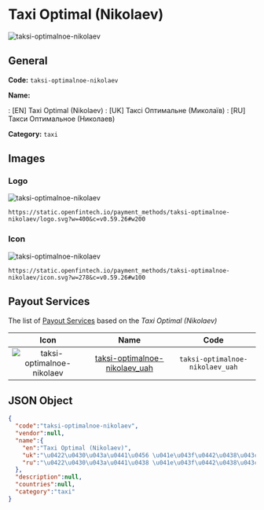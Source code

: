 
# Taxi Optimal (Nikolaev) 
![taksi-optimalnoe-nikolaev](https://static.openfintech.io/payment_methods/taksi-optimalnoe-nikolaev/logo.svg?w=400&c=v0.59.26#w200)  

## General 
**Code:** `taksi-optimalnoe-nikolaev` 
 
**Name:** 
 
:	[EN] Taxi Optimal (Nikolaev) 
:	[UK] Таксі Оптимальне (Миколаїв) 
:	[RU] Такси Оптимальное (Николаев) 
 
**Category:** `taxi` 
 

## Images 

### Logo 
![taksi-optimalnoe-nikolaev](https://static.openfintech.io/payment_methods/taksi-optimalnoe-nikolaev/logo.svg?w=400&c=v0.59.26#w200)  

```
https://static.openfintech.io/payment_methods/taksi-optimalnoe-nikolaev/logo.svg?w=400&c=v0.59.26#w200
```  

### Icon 
![taksi-optimalnoe-nikolaev](https://static.openfintech.io/payment_methods/taksi-optimalnoe-nikolaev/icon.svg?w=278&c=v0.59.26#w100)  

```
https://static.openfintech.io/payment_methods/taksi-optimalnoe-nikolaev/icon.svg?w=278&c=v0.59.26#w100
```  

## Payout Services 
 
The list of [Payout Services](/payout-services/) based on the _Taxi Optimal (Nikolaev)_ 

|Icon|Name|Code| 
|:---:|:---:|:---:| 
|![taksi-optimalnoe-nikolaev](https://static.openfintech.io/payout_methods/taksi-optimalnoe-nikolaev/icon.png?w=278&c=v0.59.26#w40) |[taksi-optimalnoe-nikolaev_uah](/payout-services/taksi-optimalnoe-nikolaev_uah/)|`taksi-optimalnoe-nikolaev_uah`| 
 

## JSON Object 

```json
{
  "code":"taksi-optimalnoe-nikolaev",
  "vendor":null,
  "name":{
    "en":"Taxi Optimal (Nikolaev)",
    "uk":"\u0422\u0430\u043a\u0441\u0456 \u041e\u043f\u0442\u0438\u043c\u0430\u043b\u044c\u043d\u0435 (\u041c\u0438\u043a\u043e\u043b\u0430\u0457\u0432)",
    "ru":"\u0422\u0430\u043a\u0441\u0438 \u041e\u043f\u0442\u0438\u043c\u0430\u043b\u044c\u043d\u043e\u0435 (\u041d\u0438\u043a\u043e\u043b\u0430\u0435\u0432)"
  },
  "description":null,
  "countries":null,
  "category":"taxi"
}
```  
